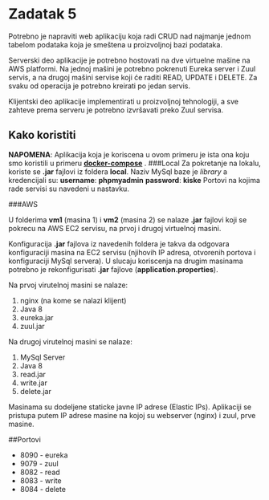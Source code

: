 # Zadatak 5
Potrebno je napraviti web aplikaciju koja radi CRUD nad najmanje jednom tabelom podataka koja je smeštena u proizvoljnoj bazi podataka. 


Serverski deo aplikacije je potrebno hostovati na dve virtuelne mašine na AWS platformi. Na jednoj mašini je potrebno pokrenuti Eureka server i Zuul servis, a na drugoj mašini servise koji će raditi READ, UPDATE i DELETE. Za svaku od operacija je potrebno kreirati po jedan servis.  


Klijentski deo aplikacije implementirati u proizvoljnoj tehnologiji, a sve zahteve prema serveru je potrebno izvršavati preko Zuul servisa.

## Kako koristiti
**NAPOMENA**: Aplikacija koja je koriscena u ovom primeru je ista ona koju smo koristili u primeru [**docker-compose**](https://github.com/lzravr/CloudComputing/tree/master/docker-compose) .
###Local
Za pokretanje na lokalu, koriste se **.jar** fajlovi iz foldera **local**. Naziv MySql baze je *library* a kredencijali su:
**username**: **phpmyadmin**
**password**: **kiske**
Portovi na kojima rade servisi su navedeni u nastavku.

###AWS

U folderima **vm1** (masina 1) i **vm2** (masina 2) se nalaze **.jar** fajlovi koji se pokrecu na AWS EC2 servisu, na prvoj i drugoj virtuelnoj masini.

Konfiguracija **.jar** fajlova iz navedenih foldera je takva da odgovara konfiguraciji masina na EC2 servisu (njihovih IP adresa, otvorenih portova i konfiguraciji MySql servera). U slucaju koriscenja na drugim masinama potrebno je rekonfigurisati **.jar** fajlove (**application.properties**).

Na prvoj virutelnoj masini se nalaze:
1. nginx (na kome se nalazi klijent)
2. Java 8
3. eureka.jar
4. zuul.jar

Na drugoj virutelnoj masini se nalaze:
1. MySql Server
2. Java 8
3. read.jar
4. write.jar
5. delete.jar

Masinama su dodeljene staticke javne IP adrese (Elastic IPs). Aplikaciji se pristupa putem IP adrese masine na kojoj su webserver (nginx) i zuul, prve masine.

##Portovi
- 8090 - eureka
- 9079 - zuul
- 8082 - read
- 8083 - write
- 8084 - delete